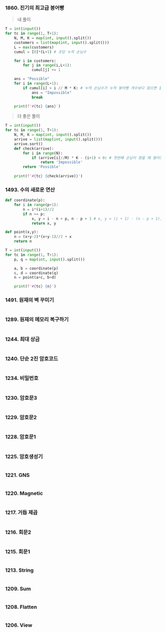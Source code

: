 ### 1860. 진기의 최고급 붕어빵

> 내 풀이

```python
T = int(input())
for tc in range(1, T+1):
    N, M, K = map(int, input().split())
    customers = list(map(int, input().split()))
    L = max(customers)
    cumul = [0]*(L+1) # 초당 누적 손님수

    for i in customers:
        for j in range(i,L+1):
            cumul[j] += 1

    ans = "Possible"
    for i in range(L+1):
        if cumul[i] > i // M * K: # 누적 손님수가 누적 붕어빵 개수보다 많으면 불가능
            ans = "Impossible"
            break

    print(f'#{tc} {ans}')
```

> 더 좋은 풀이

```python
T = int(input())
for tc in range(1, T+1):
    N, M, K = map(int, input().split())
    arrive = list(map(int, input().split()))
    arrive.sort()
    def check(arrive):
        for i in range(N):
            if (arrive[i]//M) * K - (i+1) < 0: # 첫번째 손님이 왔을 때 붕어빵이 1개이상 있어야함 => 두번째 손님이 왔을 때 2개이상 => 반복
                return 'Impossible'
        return 'Possible'
 
    print(f'#{tc} {check(arrive)}')
```

### 1493. 수의 새로운 연산

```python
def coordinate(p):
    for i in range(p+1):
        n = i*(i+1)//2
        if n >= p:
            x, y = i - n + p, n - p + 1 # x, y = (i + 1) - (n - p + 1), (n - p + 1)
            return x, y

def point(x,y):
    n = (x+y-2)*(x+y-1)//2 + x
    return n

T = int(input())
for tc in range(1, T+1):
    p, q = map(int, input().split())

    a, b = coordinate(p)
    c, d = coordinate(q)
    n = point(a+c, b+d)

    print(f'#{tc} {n}')
```

### 1491. 원재의 벽 꾸미기

```python

```

### 1289. 원재의 메모리 복구하기

```python

```

### 1244. 최대 상금

```python

```

### 1240. 단순 2진 암호코드

```python

```

### 1234. 비밀번호

```python

```

### 1230. 암호문3

```python

```

### 1229. 암호문2

```python

```

### 1228. 암호문1

```python

```

### 1225. 암호생성기

```python

```

### 1221. GNS

```python

```

### 1220. Magnetic

```python

```

### 1217. 거듭 제곱

```python

```

### 1216. 회문2

```python

```

### 1215. 회문1

```python

```

### 1213. String

```python

```

### 1209. Sum

```python

```

### 1208. Flatten

```python

```

### 1206. View

```python

```



